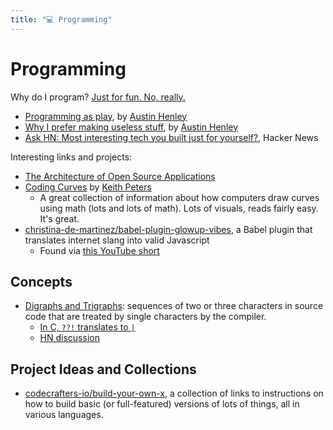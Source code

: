 ```yaml
---
title: "💻 Programming"
---
```


# Programming

Why do I program? [Just for fun. No, really.](https://justforfunnoreally.dev/)

- [Programming as play](https://austinhenley.com/blog/programmingasplay.html),
  by [Austin Henley](https://austinhenley.com/)
- [Why I prefer making useless stuff](https://austinhenley.com/blog/makinguselessstuff.html),
  by [Austin Henley](https://austinhenley.com/)
- [Ask HN: Most interesting tech you built just for yourself?](https://news.ycombinator.com/item?id=35729232),
  Hacker News

Interesting links and projects:

- [The Architecture of Open Source Applications](https://aosabook.org/en/index.html)
- [Coding Curves](https://www.bit-101.com/blog/2022/11/coding-curves/) by
  [Keith Peters](https://www.bit-101.com/)
  - A great collection of information about how computers draw curves using math
    (lots and lots of math). Lots of visuals, reads fairly easy. It's great.
- [christina-de-martinez/babel-plugin-glowup-vibes](https://github.com/christina-de-martinez/babel-plugin-glowup-vibes),
  a Babel plugin that translates internet slang into valid Javascript
  - Found via [this YouTube short](https://www.youtube.com/watch?v=vgcbwv_3WDU)

## Concepts

- [Digraphs and Trigraphs](https://en.wikipedia.org/wiki/Digraphs_and_trigraphs):
  sequences of two or three characters in source code that are treated by single
  characters by the compiler.
  - [In C, `??!` translates to `|`](https://stackoverflow.com/a/7825075)
  - [HN discussion](https://news.ycombinator.com/item?id=33101401)

## Project Ideas and Collections

- [codecrafters-io/build-your-own-x](https://github.com/codecrafters-io/build-your-own-x),
  a collection of links to instructions on how to build basic (or full-featured)
  versions of lots of things, all in various languages.
